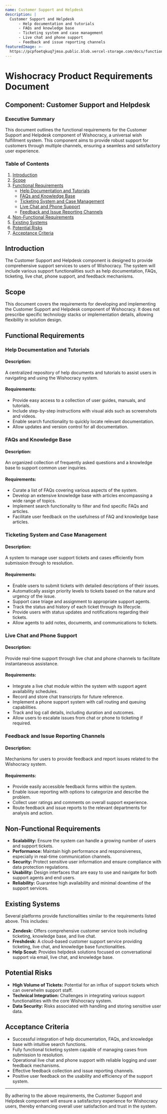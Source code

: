 ```yaml
---
name: Customer Support and Helpdesk
description: |
  Customer Support and Helpdesk
      - Help documentation and tutorials
      - FAQs and knowledge base
      - Ticketing system and case management
      - Live chat and phone support
      - Feedback and issue reporting channels
featuredImage: >-
  https://pcpfoetqkuq7jmso.public.blob.vercel-storage.com/docs/functional-components/customer-support-and-helpdesk.jpg
---
```


# Wishocracy Product Requirements Document

## Component: Customer Support and Helpdesk

### Executive Summary

This document outlines the functional requirements for the Customer Support and Helpdesk component of Wishocracy, a universal wish fulfillment system. This component aims to provide robust support for customers through multiple channels, ensuring a seamless and satisfactory user experience.

### Table of Contents

1. [Introduction](#introduction)
2. [Scope](#scope)
3. [Functional Requirements](#functional-requirements)
   - [Help Documentation and Tutorials](#help-documentation-and-tutorials)
   - [FAQs and Knowledge Base](#faqs-and-knowledge-base)
   - [Ticketing System and Case Management](#ticketing-system-and-case-management)
   - [Live Chat and Phone Support](#live-chat-and-phone-support)
   - [Feedback and Issue Reporting Channels](#feedback-and-issue-reporting-channels)
4. [Non-Functional Requirements](#non-functional-requirements)
5. [Existing Systems](#existing-systems)
6. [Potential Risks](#potential-risks)
7. [Acceptance Criteria](#acceptance-criteria)

## Introduction

The Customer Support and Helpdesk component is designed to provide comprehensive support services to users of Wishocracy. The system will include various support functionalities such as help documentation, FAQs, ticketing, live chat, phone support, and feedback mechanisms.

## Scope

This document covers the requirements for developing and implementing the Customer Support and Helpdesk component of Wishocracy. It does not prescribe specific technology stacks or implementation details, allowing flexibility in solution design.

## Functional Requirements

### Help Documentation and Tutorials

#### **Description:**

A centralized repository of help documents and tutorials to assist users in navigating and using the Wishocracy system.

#### **Requirements:**

- Provide easy access to a collection of user guides, manuals, and tutorials.
- Include step-by-step instructions with visual aids such as screenshots and videos.
- Enable search functionality to quickly locate relevant documentation.
- Allow updates and version control for all documentation.

### FAQs and Knowledge Base

#### **Description:**

An organized collection of frequently asked questions and a knowledge base to support common user inquiries.

#### **Requirements:**

- Curate a list of FAQs covering various aspects of the system.
- Develop an extensive knowledge base with articles encompassing a wide range of topics.
- Implement search functionality to filter and find specific FAQs and articles.
- Facilitate user feedback on the usefulness of FAQ and knowledge base articles.

### Ticketing System and Case Management

#### **Description:**

A system to manage user support tickets and cases efficiently from submission through to resolution.

#### **Requirements:**

- Enable users to submit tickets with detailed descriptions of their issues.
- Automatically assign priority levels to tickets based on the nature and urgency of the issue.
- Support case triage and assignment to appropriate support agents.
- Track the status and history of each ticket through its lifecycle.
- Provide users with status updates and notifications regarding their tickets.
- Allow agents to add notes, documents, and communications to tickets.

### Live Chat and Phone Support

#### **Description:**

Provide real-time support through live chat and phone channels to facilitate instantaneous assistance.

#### **Requirements:**

- Integrate a live chat module within the system with support agent availability schedules.
- Record and store chat transcripts for future reference.
- Implement a phone support system with call routing and queuing capabilities.
- Track and log call details, including duration and outcomes.
- Allow users to escalate issues from chat or phone to ticketing if required.

### Feedback and Issue Reporting Channels

#### **Description:**

Mechanisms for users to provide feedback and report issues related to the Wishocracy system.

#### **Requirements:**

- Provide easily accessible feedback forms within the system.
- Enable issue reporting with options to categorize and describe the problem.
- Collect user ratings and comments on overall support experience.
- Route feedback and issue reports to the relevant departments for analysis and action.

## Non-Functional Requirements

- **Scalability:** Ensure the system can handle a growing number of users and support tickets.
- **Performance:** Maintain high performance and responsiveness, especially in real-time communication channels.
- **Security:** Protect sensitive user information and ensure compliance with data protection regulations.
- **Usability:** Design interfaces that are easy to use and navigate for both support agents and end users.
- **Reliability:** Guarantee high availability and minimal downtime of the support services.

## Existing Systems

Several platforms provide functionalities similar to the requirements listed above. This includes:

- **Zendesk:** Offers comprehensive customer service tools including ticketing, knowledge base, and live chat.
- **Freshdesk:** A cloud-based customer support service providing ticketing, live chat, and knowledge base functionalities.
- **Help Scout:** Provides helpdesk solutions focused on conversational support via email, live chat, and knowledge base.

## Potential Risks

- **High Volume of Tickets:** Potential for an influx of support tickets which can overwhelm support staff.
- **Technical Integration:** Challenges in integrating various support functionalities with the core Wishocracy system.
- **Data Security:** Risks associated with handling and storing sensitive user data.

## Acceptance Criteria

- Successful integration of help documentation, FAQs, and knowledge base with intuitive search functions.
- Fully functional ticketing system capable of managing cases from submission to resolution.
- Operational live chat and phone support with reliable logging and user feedback mechanisms.
- Effective feedback collection and issue reporting channels.
- Positive user feedback on the usability and efficiency of the support system.

---

By adhering to the above requirements, the Customer Support and Helpdesk component will ensure a satisfactory experience for Wishocracy users, thereby enhancing overall user satisfaction and trust in the system.
